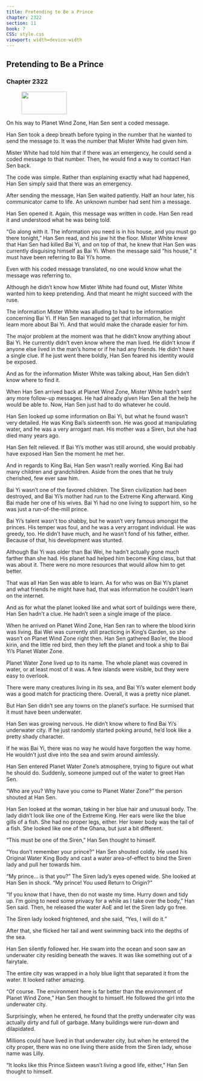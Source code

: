 ```yaml
---
title: Pretending to Be a Prince
chapter: 2322
section: 11
book: 7
CSS: style.css
viewport: width=device-width
---
```


## Pretending to Be a Prince

### Chapter 2322

<figure>
	<img src="../Images/gem.gif" alt="" id="gem" width="120" height="60" />
</figure>

On his way to Planet Wind Zone, Han Sen sent a coded message.

Han Sen took a deep breath before typing in the number that he wanted to send the message to. It was the number that Mister White had given him.

Mister White had told him that if there was an emergency, he could send a coded message to that number. Then, he would find a way to contact Han Sen back.

The code was simple. Rather than explaining exactly what had happened, Han Sen simply said that there was an emergency.

After sending the message, Han Sen waited patiently. Half an hour later, his communicator came to life. An unknown number had sent him a message.

Han Sen opened it. Again, this message was written in code. Han Sen read it and understood what he was being told.

“Go along with it. The information you need is in his house, and you must go there tonight,” Han Sen read, and his jaw hit the floor. Mister White knew that Han Sen had killed Bai Yi, and on top of that, he knew that Han Sen was currently disguising himself as Bai Yi. When the message said “his house,” it must have been referring to Bai Yi’s home.

Even with his coded message translated, no one would know what the message was referring to.

Although he didn’t know how Mister White had found out, Mister White wanted him to keep pretending. And that meant he might succeed with the ruse.

The information Mister White was alluding to had to be information concerning Bai Yi. If Han Sen managed to get that information, he might learn more about Bai Yi. And that would make the charade easier for him.

The major problem at the moment was that he didn’t know anything about Bai Yi. He currently didn’t even know where the man lived. He didn’t know if anyone else lived in the man’s home or if he had any friends. He didn’t have a single clue. If he just went there boldly, Han Sen feared his identity would be exposed.

And as for the information Mister White was talking about, Han Sen didn’t know where to find it.

When Han Sen arrived back at Planet Wind Zone, Mister White hadn’t sent any more follow-up messages. He had already given Han Sen all the help he would be able to. Now, Han Sen just had to do whatever he could.

Han Sen looked up some information on Bai Yi, but what he found wasn’t very detailed. He was King Bai’s sixteenth son. He was good at manipulating water, and he was a very arrogant man. His mother was a Siren, but she had died many years ago.

Han Sen felt relieved. If Bai Yi’s mother was still around, she would probably have exposed Han Sen the moment he met her.

And in regards to King Bai, Han Sen wasn’t really worried. King Bai had many children and grandchildren. Aside from the ones that he truly cherished, few ever saw him.

Bai Yi wasn’t one of the favored children. The Siren civilization had been destroyed, and Bai Yi’s mother had run to the Extreme King afterward. King Bai made her one of his wives. Bai Yi had no one living to support him, so he was just a run-of-the-mill prince.

Bai Yi’s talent wasn’t too shabby, but he wasn’t very famous amongst the princes. His temper was foul, and he was a very arrogant individual. He was greedy, too. He didn’t have much, and he wasn’t fond of his father, either. Because of that, his development was stunted.

Although Bai Yi was older than Bai Wei, he hadn’t actually gone much farther than she had. His planet had helped him become King class, but that was about it. There were no more resources that would allow him to get better.

That was all Han Sen was able to learn. As for who was on Bai Yi’s planet and what friends he might have had, that was information he couldn’t learn on the internet.

And as for what the planet looked like and what sort of buildings were there, Han Sen hadn’t a clue. He hadn’t seen a single image of the place.

When he arrived on Planet Wind Zone, Han Sen ran to where the blood kirin was living. Bai Wei was currently still practicing in King’s Garden, so she wasn’t on Planet Wind Zone right then. Han Sen gathered Bao’er, the blood kirin, and the little red bird, then they left the planet and took a ship to Bai Yi’s Planet Water Zone.

Planet Water Zone lived up to its name. The whole planet was covered in water, or at least most of it was. A few islands were visible, but they were easy to overlook.

There were many creatures living in its sea, and Bai Yi’s water element body was a good match for practicing there. Overall, it was a pretty nice planet.

But Han Sen didn’t see any towns on the planet’s surface. He surmised that it must have been underwater.

Han Sen was growing nervous. He didn’t know where to find Bai Yi’s underwater city. If he just randomly started poking around, he’d look like a pretty shady character.

If he was Bai Yi, there was no way he would have forgotten the way home. He wouldn’t just dive into the sea and swim around aimlessly.

Han Sen entered Planet Water Zone’s atmosphere, trying to figure out what he should do. Suddenly, someone jumped out of the water to greet Han Sen.

“Who are you? Why have you come to Planet Water Zone?” the person shouted at Han Sen.

Han Sen looked at the woman, taking in her blue hair and unusual body. The lady didn’t look like one of the Extreme King. Her ears were like the blue gills of a fish. She had no proper legs, either. Her lower body was the tail of a fish. She looked like one of the Ghana, but just a bit different.

“This must be one of the Siren,” Han Sen thought to himself.

“You don’t remember your prince?” Han Sen shouted coldly. He used his Original Water King Body and cast a water area-of-effect to bind the Siren lady and pull her towards him.

“My prince… is that you?” The Siren lady’s eyes opened wide. She looked at Han Sen in shock. “My prince! You used Return to Origin?”

“If you know that I have, then do not waste my time. Hurry down and tidy up. I’m going to need some privacy for a while as I take over the body,” Han Sen said. Then, he released the water AoE and let the Siren lady go free.

The Siren lady looked frightened, and she said, “Yes, I will do it.”

After that, she flicked her tail and went swimming back into the depths of the sea.

Han Sen silently followed her. He swam into the ocean and soon saw an underwater city residing beneath the waves. It was like something out of a fairytale.

The entire city was wrapped in a holy blue light that separated it from the water. It looked rather amazing.

“Of course. The environment here is far better than the environment of Planet Wind Zone,” Han Sen thought to himself. He followed the girl into the underwater city.

Surprisingly, when he entered, he found that the pretty underwater city was actually dirty and full of garbage. Many buildings were run-down and dilapidated.

Millions could have lived in that underwater city, but when he entered the city proper, there was no one living there aside from the Siren lady, whose name was Lilly.

“It looks like this Prince Sixteen wasn’t living a good life, either,” Han Sen thought to himself.